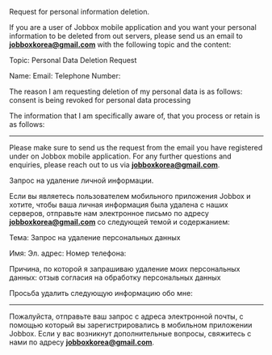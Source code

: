 Request for personal information deletion. 

If you are a user of Jobbox mobile application and you want your personal information to be deleted from out servers, please send us an email to **jobboxkorea@gmail.com** with the following topic and the content:



Topic: Personal Data Deletion Request

Name: 
Email: 
Telephone Number:
 
The reason I am requesting deletion of my personal data is as follows: consent is being revoked for personal data processing

The information that I am specifically aware of, that you process or retain is as follows:
_____________________________



Please make sure to send us the request from the email you have registered under on Jobbox mobile application. For any further questions and enquiries, please reach out to us via **jobboxkorea@gmail.com**. 





Запрос на удаление личной информации.

Если вы являетесь пользователем мобильного приложения Jobbox и хотите, чтобы ваша личная информация была удалена с наших серверов, отправьте нам электронное письмо по адресу **jobboxkorea@gmail.com** со следующей темой и содержанием:



Тема: Запрос на удаление персональных данных

Имя:
Эл. адрес:
Номер телефона:
 
Причина, по которой я запрашиваю удаление моих персональных данных: отзыв согласия на обработку персональных данных

Просьба удалить следующую информацию обо мне:
_____________________________


Пожалуйста, отправьте ваш запрос с адреса электронной почты, с помощью который вы зарегистрировались в мобильном приложении Jobbox. Если у вас возникнут дополнительные вопросы, свяжитесь с нами по адресу **jobboxkorea@gmail.com**.
